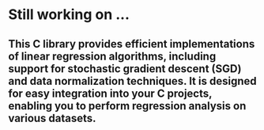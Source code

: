 # Still working on ...
## This C library provides efficient implementations of linear regression algorithms, including support for stochastic gradient descent (SGD) and data normalization techniques. It is designed for easy integration into your C projects, enabling you to perform regression analysis on various datasets.

